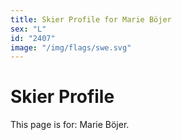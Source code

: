 ```yaml
---
title: Skier Profile for Marie Böjer
sex: "L"
id: "2407"
image: "/img/flags/swe.svg" 
---
```


# Skier Profile

This page is for: Marie Böjer.
    